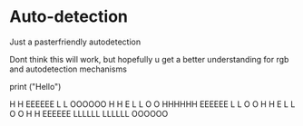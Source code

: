 # Auto-detection
Just a pasterfriendly autodetection


Dont think this will work, but hopefully u get a better understanding for rgb and autodetection mechanisms 

print ("Hello")

H    H   EEEEEE   L       L       OOOOOO
H    H   E        L       L       O    O
HHHHHH   EEEEEE   L       L       O    O
H    H   E        L       L       O    O
H    H   EEEEEE   LLLLLL  LLLLLL  OOOOOO
